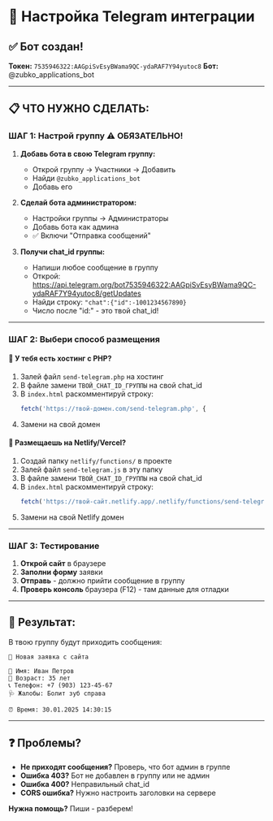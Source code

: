 # 🤖 Настройка Telegram интеграции

## ✅ Бот создан!
**Токен:** `7535946322:AAGpiSvEsyBWama9QC-ydaRAF7Y94yutoc8`
**Бот:** @zubko_applications_bot

---

## 📋 ЧТО НУЖНО СДЕЛАТЬ:

### **ШАГ 1: Настрой группу** ⚠️ ОБЯЗАТЕЛЬНО!

1. **Добавь бота в свою Telegram группу:**
   - Открой группу → Участники → Добавить
   - Найди `@zubko_applications_bot`
   - Добавь его

2. **Сделай бота администратором:**
   - Настройки группы → Администраторы
   - Добавь бота как админа
   - ✅ Включи "Отправка сообщений"

3. **Получи chat_id группы:**
   - Напиши любое сообщение в группу
   - Открой: https://api.telegram.org/bot7535946322:AAGpiSvEsyBWama9QC-ydaRAF7Y94yutoc8/getUpdates
   - Найди строку: `"chat":{"id":-1001234567890}`
   - Число после "id:" - это твой chat_id!

---

### **ШАГ 2: Выбери способ размещения**

#### **🔹 У тебя есть хостинг с PHP?**
1. Залей файл `send-telegram.php` на хостинг
2. В файле замени `ТВОЙ_CHAT_ID_ГРУППЫ` на свой chat_id
3. В `index.html` раскомментируй строку:
   ```javascript
   fetch('https://твой-домен.com/send-telegram.php', {
   ```
4. Замени на свой домен

#### **🔹 Размещаешь на Netlify/Vercel?**
1. Создай папку `netlify/functions/` в проекте
2. Залей файл `send-telegram.js` в эту папку
3. В файле замени `ТВОЙ_CHAT_ID_ГРУППЫ` на свой chat_id
4. В `index.html` раскомментируй строку:
   ```javascript
   fetch('https://твой-сайт.netlify.app/.netlify/functions/send-telegram', {
   ```
5. Замени на свой Netlify домен

---

### **ШАГ 3: Тестирование**

1. **Открой сайт** в браузере
2. **Заполни форму** заявки
3. **Отправь** - должно прийти сообщение в группу
4. **Проверь консоль** браузера (F12) - там данные для отладки

---

## 🎯 **Результат:**

В твою группу будут приходить сообщения:
```
🦷 Новая заявка с сайта

👤 Имя: Иван Петров
🎂 Возраст: 35 лет  
📞 Телефон: +7 (903) 123-45-67
🩺 Жалобы: Болит зуб справа

⏰ Время: 30.01.2025 14:30:15
```

---

## ❓ **Проблемы?**

- **Не приходят сообщения?** Проверь, что бот админ в группе
- **Ошибка 403?** Бот не добавлен в группу или не админ
- **Ошибка 400?** Неправильный chat_id
- **CORS ошибка?** Нужно настроить заголовки на сервере

**Нужна помощь?** Пиши - разберем!